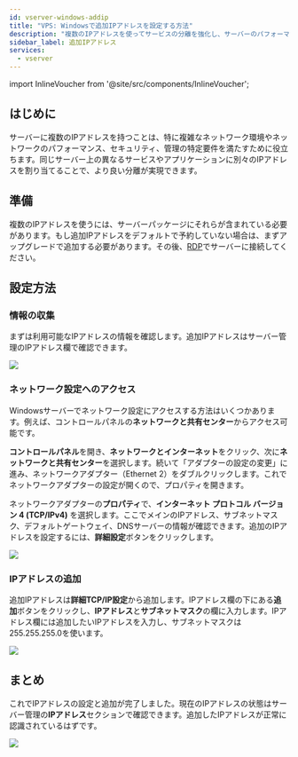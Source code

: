 ```yaml
---
id: vserver-windows-addip
title: "VPS: Windowsで追加IPアドレスを設定する方法"
description: "複数のIPアドレスを使ってサービスの分離を強化し、サーバーのパフォーマンスとセキュリティを最適化する方法をチェック → 今すぐ詳しく見る"
sidebar_label: 追加IPアドレス
services:
  - vserver
---
```


import InlineVoucher from '@site/src/components/InlineVoucher';

## はじめに

サーバーに複数のIPアドレスを持つことは、特に複雑なネットワーク環境やネットワークのパフォーマンス、セキュリティ、管理の特定要件を満たすために役立ちます。同じサーバー上の異なるサービスやアプリケーションに別々のIPアドレスを割り当てることで、より良い分離が実現できます。

<InlineVoucher />


## 準備

複数のIPアドレスを使うには、サーバーパッケージにそれらが含まれている必要があります。もし追加IPアドレスをデフォルトで予約していない場合は、まずアップグレードで追加する必要があります。その後、[RDP](vserver-windows-userdp)でサーバーに接続してください。




## 設定方法



### 情報の収集

まずは利用可能なIPアドレスの情報を確認します。追加IPアドレスはサーバー管理のIPアドレス欄で確認できます。

![](https://screensaver01.zap-hosting.com/index.php/s/ER3d6R7T28mNSKp/preview)





### ネットワーク設定へのアクセス

Windowsサーバーでネットワーク設定にアクセスする方法はいくつかあります。例えば、コントロールパネルの**ネットワークと共有センター**からアクセス可能です。

**コントロールパネル**を開き、**ネットワークとインターネット**をクリック、次に**ネットワークと共有センター**を選択します。続いて「アダプターの設定の変更」に進み、ネットワークアダプター（Ethernet 2）をダブルクリックします。これでネットワークアダプターの設定が開くので、プロパティを開きます。

ネットワークアダプターの**プロパティ**で、**インターネット プロトコル バージョン 4 (TCP/IPv4)** を選択します。ここでメインのIPアドレス、サブネットマスク、デフォルトゲートウェイ、DNSサーバーの情報が確認できます。追加のIPアドレスを設定するには、**詳細設定**ボタンをクリックします。

![](https://screensaver01.zap-hosting.com/index.php/s/KtBawR89RASs4Jc/preview)



### IPアドレスの追加

追加IPアドレスは**詳細TCP/IP設定**から追加します。IPアドレス欄の下にある**追加**ボタンをクリックし、**IPアドレス**と**サブネットマスク**の欄に入力します。IPアドレス欄には追加したいIPアドレスを入力し、サブネットマスクは255.255.255.0を使います。

![](https://screensaver01.zap-hosting.com/index.php/s/gsaceiYPqdiMC7x/preview)



## まとめ

これでIPアドレスの設定と追加が完了しました。現在のIPアドレスの状態はサーバー管理の**IPアドレス**セクションで確認できます。追加したIPアドレスが正常に認識されているはずです。

![](https://screensaver01.zap-hosting.com/index.php/s/xBZGM72WX4nqXS6/preview)

<InlineVoucher />